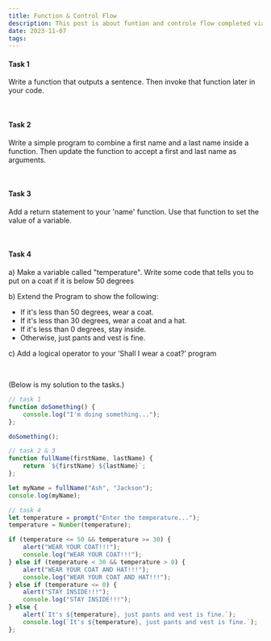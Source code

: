 ```yaml
---
title: Function & Control Flow
description: This post is about funtion and controle flow completed via The Coders Guild.
date: 2023-11-07
tags:
---
```

<div class="container">
    <h4 class="d-flex justify-content-center">Task 1</h4>
    <p class="d-flex justify-content-center">Write a function that outputs a sentence. Then invoke that function later in your code.</p>
    <br>
    <h4 class="d-flex justify-content-center">Task 2</h4>
    <p class="d-flex justify-content-center">Write a simple program to combine a first name and a last name inside a function. Then update the function to accept a first and last name as arguments.</p>
    <br>
    <h4 class="d-flex justify-content-center">Task 3</h4>
    <p class="d-flex justify-content-center">Add a return statement to your 'name' function. Use that function to set the value of a variable.</p>
    <br>
    <h4 class="d-flex justify-content-center">Task 4</h4>
    <p class="d-flex justify-content-center">a) Make a variable called "temperature". Write some code that tells you to put on a coat if it is below 50 degrees</p>
    <p class="d-flex justify-content-center">b) Extend the Program to show the following:</p>
        <ul class="d-grid justify-content-center">
            <li>If it's less than 50 degrees, wear a coat.</li>
            <li>If it's less than 30 degrees, wear a coat and a hat.</li>
            <li>If it's less than 0 degrees, stay inside.</li>
            <li>Otherwise, just pants and vest is fine.</li>
        </ul>
    <p class="d-flex justify-content-center">c) Add a logical operator to your ‘Shall I wear a coat?’ program</p>
    <br>
    <p class="h6 d-flex justify-content-center">(Below is my solution to the tasks.)</p>
</div>

```js
// task 1
function doSomething() {
	console.log("I'm doing something...");
};

doSomething();

// task 2 & 3
function fullName(firstName, lastName) {
	return `${firstName} ${lastName}`;
};

let myName = fullName("Ash", "Jackson");
console.log(myName);

// task 4
let temperature = prompt("Enter the temperature...");
temperature = Number(temperature);

if (temperature <= 50 && temperature >= 30) {
    alert("WEAR YOUR COAT!!!");
    console.log("WEAR YOUR COAT!!!");
} else if (temperature < 30 && temperature > 0) {
    alert("WEAR YOUR COAT AND HAT!!!");
    console.log("WEAR YOUR COAT AND HAT!!!");
} else if (temperature <= 0) {
    alert("STAY INSIDE!!!");
    console.log("STAY INSIDE!!!");
} else {
    alert(`It's ${temperature}, just pants and vest is fine.`);
    console.log(`It's ${temperature}, just pants and vest is fine.`);
};
```